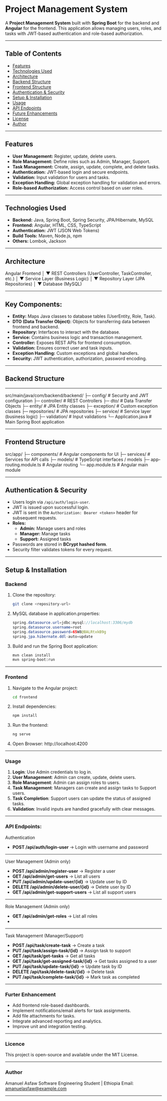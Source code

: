 # Project Management System

A **Project Management System** built with **Spring Boot** for the backend and **Angular** for the frontend. This application allows managing users, roles, and tasks with JWT-based authentication and role-based authorization.

---

## Table of Contents
- [Features](#features)
- [Technologies Used](#technologies-used)
- [Architecture](#architecture)
- [Backend Structure](#backend-structure)
- [Frontend Structure](#frontend-structure)
- [Authentication & Security](#authentication--security)
- [Setup & Installation](#setup--installation)
- [Usage](#usage)
- [API Endpoints](#api-endpoints)
- [Future Enhancements](#future-enhancements)
- [License](#license)
- [Author](#author)

---

## Features
- **User Management:** Register, update, delete users.
- **Role Management:** Define roles such as Admin, Manager, Support.
- **Task Management:** Create, assign, update, complete, and delete tasks.
- **Authentication:** JWT-based login and secure endpoints.
- **Validation:** Input validation for users and tasks.
- **Exception Handling:** Global exception handling for validation and errors.
- **Role-based Authorization:** Access control based on user roles.

---

## Technologies Used
- **Backend:** Java, Spring Boot, Spring Security, JPA/Hibernate, MySQL
- **Frontend:** Angular, HTML, CSS, TypeScript
- **Authentication:** JWT (JSON Web Tokens)
- **Build Tools:** Maven, Node.js, npm
- **Others:** Lombok, Jackson

---

## Architecture
Angular Frontend
       │
       ▼
REST Controllers (UserController, TaskController, etc.)
       │
       ▼
Service Layer (Business Logic)
       │
       ▼
Repository Layer (JPA Repositories)
       │
       ▼
Database (MySQL)

---

## Key Components:
- **Entity:** Maps Java classes to database tables (UserEntity, Role, Task).
- **DTO (Data Transfer Object):** Objects for transferring data between frontend and backend.
- **Repository:** Interfaces to interact with the database.
- **Service:** Contains business logic and transaction management.
- **Controller:** Exposes REST APIs for frontend consumption.
- **Validation:** Ensures correct user and task inputs.
- **Exception Handling:** Custom exceptions and global handlers.
- **Security:** JWT authentication, authorization, password encoding.

---

## Backend Structure
---
src/main/java/com/backend/backend/
├─ config/                # Security and JWT configuration
├─ controller/            # REST Controllers
├─ dto/                   # Data Transfer Objects
├─ entity/                # JPA Entity classes
├─ exception/             # Custom exception classes
├─ repositories/          # JPA repositories
├─ service/               # Service layer (business logic)
├─ validation/            # Input validations
└─ Application.java       # Main Spring Boot application

---

## Frontend Structure
src/app/
├─ components/            # Angular components for UI
├─ services/              # Services for API calls
├─ models/                # TypeScript interfaces / models
├─ app-routing.module.ts  # Angular routing
└─ app.module.ts          # Angular main module

---

## Authentication & Security
- Users login via `/api/auth/login-user`.
- JWT is issued upon successful login.
- JWT is sent in the `Authorization: Bearer <token>` header for subsequent requests.
- **Roles:**
  - **Admin:** Manage users and roles
  - **Manager:** Manage tasks
  - **Support:** Assigned tasks
- Passwords are stored in **BCrypt hashed form**.
- Security filter validates tokens for every request.

---

## Setup & Installation

### Backend
1. Clone the repository:
   ```bash
   git clone <repository-url>

2. MySQL database in application.properties:
   ```java
   spring.datasource.url=jdbc:mysql://localhost:3306/mydb
   spring.datasource.username=root
   spring.datasource.password=65W8@BALRtxkB9g
   spring.jpa.hibernate.ddl-auto=update

4. Build and run the Spring Boot application:
   ```bash
   mvn clean install
   mvn spring-boot:run

---

### Frontend
1. Navigate to the Angular project:
   ```bash
   cd frontend

2. Install dependencies:
   ```bash
   npm install

4. Run the frontend:
   ```bash
   ng serve

5. Open Browser:
http://localhost:4200

---

### Usage
1. **Login**: Use Admin credentials to log in.
2. **User Management**: Admin can create, update, delete users.
3. **Role Management**: Admin can assign roles to users.
4. **Task Management**: Managers can create and assign tasks to Support users.
5. **Task Completion**: Support users can update the status of assigned tasks.
6. **Validation**: Invalid inputs are handled gracefully with clear messages.

---

### API Endpoints:
Authentication
- **POST /api/auth/login-user** → Login with username and password
---

User Management (Admin only)
- **POST /api/admin/register-user** → Register a user
- **GET /api/admin/get-users** → List all users
- **PUT /api/admin/update-user/{id}** → Update user by ID
- **DELETE /api/admin/delete-user/{id}** → Delete user by ID
- **GET /api/admin/get-support-users** → List all support users
---

Role Management (Admin only)
- **GET /api/admin/get-roles** → List all roles
- 
---
Task Management (Manager/Support)
- **POST /api/task/create-task** → Create a task
- **PUT /api/task/assign-task/{id}** → Assign task to support
- **GET /api/task/get-tasks** → Get all tasks
- **GET /api/task/get-assigned-task/{id}** → Get tasks assigned to a user
- **PUT /api/task/update-task/{id}** → Update task by ID
- **DELETE /api/task/delete-task/{id}** → Delete task
- **PUT /api/task/complete-task/{id}** → Mark task as completed

---

### Furter Enhancement
- Add frontend role-based dashboards.
- Implement notifications/email alerts for task assignments.
- Add file attachments for tasks.
- Integrate advanced reporting and analytics.
- Improve unit and integration testing.

---

### Licence

This project is open-source and available under the MIT License.

---

### Author

Amanuel Asfaw
Software Engineering Student | Ethiopia
Email: amanuelasfaw@example.com

---
